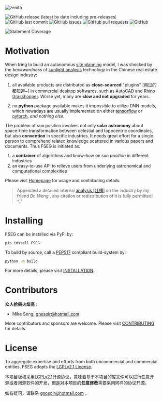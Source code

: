 
![zenith](overrides/assets/images/card.png)

<!-- Add buttons here -->

![GitHub release (latest by date including pre-releases)](https://img.shields.io/github/v/release/mikesongming/SE-Geometry?include_prereleases)
![GitHub last commit](https://img.shields.io/github/last-commit/mikesongming/SE-Geometry)
![GitHub issues](https://img.shields.io/github/issues-raw/mikesongming/SE-Geometry)
![GitHub pull requests](https://img.shields.io/github/issues-pr/mikesongming/SE-Geometry)
![GitHub](https://img.shields.io/github/license/mikesongming/SE-Geometry)

![Statement Coverage](https://img.shields.io/endpoint?url=https://gist.githubusercontent.com/mikesongming/560b8d67df4def72aedec192ebd597ca/raw/fseg_coverage.json)

# Motivation

When tring to build an autonomous [site planning](https://en.wikipedia.org/wiki/Site_plan) model, I was shocked by the _backwardness_ of [sunlight analysis](https://www.level.org.nz/site-analysis/sun/) technology in the Chinese real estate design industry:

1. all available products are distributed as **close-sourced** "plugins" [用过的都知道~] in commercial desktop softwares, such as [AutoCAD](https://www.autodesk.com.cn/products/autocad/overview) and [Rhino Grasshopper](https://www.grasshopper3d.com/). Worse yet, many are **slow and not upgraded** for years.

2. no **python** package available makes it impossible to utilize DNN models, which nowadays are usually implemented on either [tensorflow](https://www.tensorflow.org/) or [pytorch](https://pytorch.org/), _and nothing else_.

The problem of sun position involves not only **solar astronomy** about space-time transformation between celestial and topocentric coordinates, but also  **convention** in specific industries. It needs great effort for a single person to comprehend related knowledge scattered in various papers and documents. Thus FSEG is initiated as:

1. a **container** of algorithms and know-how on _sun position_ in different industries
2. an easy-to-use API to relieve users from underlying astronomical and computational complexities

Please visit [Homepage](https://mikesongming.github.io/SE-Geometry/index.html) for usage and contributing details.

> Appended a detailed internal [analysis [吐槽]](docs/dr_wang.pdf) on the industry by my friend _Dr. Wang_ , any citation or redistribution of it is fully permitted! ^_^

# Installing

FSEG can be installed via PyPi by:
```sh
pip install FSEG
```

To build by source, call a [PEP517](https://peps.python.org/pep-0517) compliant build-system by:
```sh
python -m build
```

For more details, please visit [INSTALLATION](https://mikesongming.github.io/SE-Geometry/user-guide/install/).

# Contributors

**众人拾柴火焰高** :

- Mike Song, <gnosoir@hotmail.com>

More contributors and sponsors are welcome. Please visit [CONTRIBUTING](https://mikesongming.github.io/SE-Geometry/about/contributing/) for details.


# License

To aggregate expertise and efforts from both uncommercial and commercial entities, FSEG adopts the [LGPLv2.1 License](LICENSE).

本项目版权采用[LGPLv2.1](LICENSE)开源协议，意味着基于本项目的库文件可以进行任意开源或者闭源软件的开发，但是对本项目的**任意修改**需要采用同样的协议开源。

如有疑问，请联系 gnosoir@hotmail.com 。
